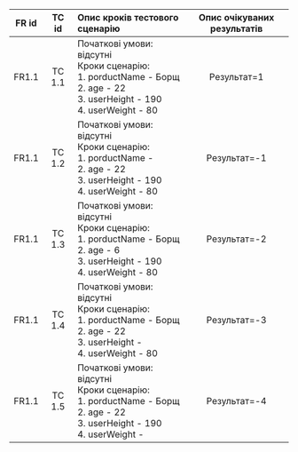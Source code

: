 |FR id|TC id|Опис кроків тестового сценарію|Опис очікуваних результатів|
|:-----:|:-----:|:-----|:-----:|
|FR1.1|TC 1.1|Початкові умови: відсутні<br> Кроки сценарію:<br> 1. porductName - Борщ<br> 2. age - 22<br> 3. userHeight - 190 <br> 4. userWeight - 80|Результат=1|
|FR1.1|TC 1.2|Початкові умови: відсутні<br> Кроки сценарію:<br> 1. porductName - <br> 2. age - 22<br> 3. userHeight - 190 <br> 4. userWeight - 80|Результат=-1|
|FR1.1|TC 1.3|Початкові умови: відсутні<br> Кроки сценарію:<br> 1. porductName - Борщ<br> 2. age - 6<br>  3. userHeight - 190 <br>4. userWeight - 80|Результат=-2|
|FR1.1|TC 1.4|Початкові умови: відсутні<br> Кроки сценарію:<br> 1. porductName - Борщ<br> 2. age - 22<br>  3. userHeight -  <br>4. userWeight - 80|Результат=-3|
|FR1.1|TC 1.5|Початкові умови: відсутні<br> Кроки сценарію:<br> 1. porductName - Борщ<br> 2. age - 22<br>  3. userHeight - 190 <br> 4. userWeight - |Результат=-4|
